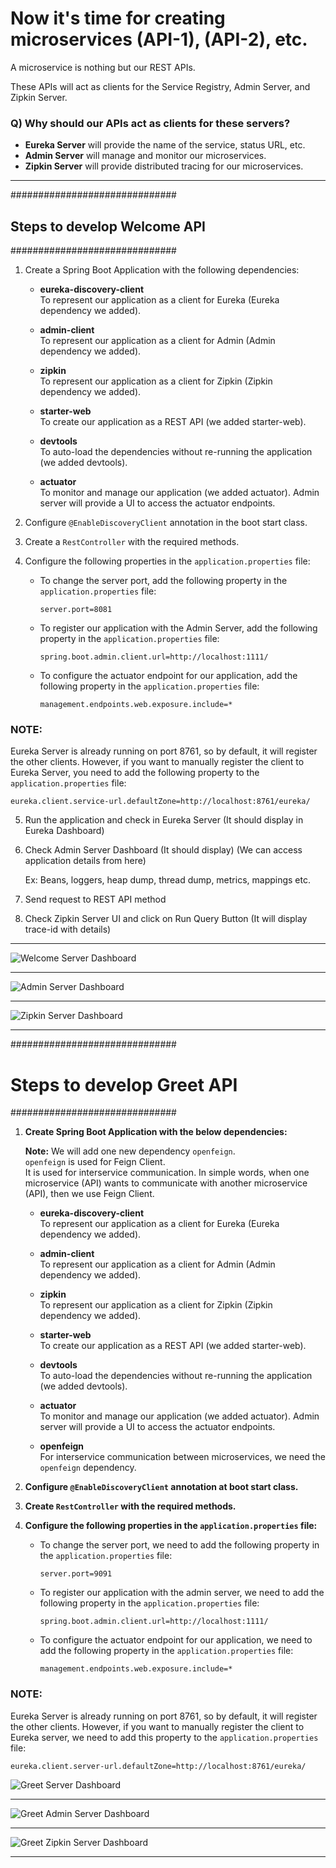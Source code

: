 # Now it's time for creating microservices (API-1), (API-2), etc.

A microservice is nothing but our REST APIs.

These APIs will act as clients for the Service Registry, Admin Server, and Zipkin Server.

### Q) Why should our APIs act as clients for these servers?

- **Eureka Server** will provide the name of the service, status URL, etc.
- **Admin Server** will manage and monitor our microservices.
- **Zipkin Server** will provide distributed tracing for our microservices.

---

##############################
## Steps to develop Welcome API
##############################

1) Create a Spring Boot Application with the following dependencies:

    - **eureka-discovery-client**  
      To represent our application as a client for Eureka (Eureka dependency we added).
    
    - **admin-client**  
      To represent our application as a client for Admin (Admin dependency we added).
    
    - **zipkin**  
      To represent our application as a client for Zipkin (Zipkin dependency we added).
    
    - **starter-web**  
      To create our application as a REST API (we added starter-web).
    
    - **devtools**  
      To auto-load the dependencies without re-running the application (we added devtools).
    
    - **actuator**  
      To monitor and manage our application (we added actuator). Admin server will provide a UI to access the actuator endpoints.

2) Configure `@EnableDiscoveryClient` annotation in the boot start class.

3) Create a `RestController` with the required methods.

4) Configure the following properties in the `application.properties` file:

    - To change the server port, add the following property in the `application.properties` file:
    
      ```properties
      server.port=8081
      ```

    - To register our application with the Admin Server, add the following property in the `application.properties` file:
    
      ```properties
      spring.boot.admin.client.url=http://localhost:1111/
      ```

    - To configure the actuator endpoint for our application, add the following property in the `application.properties` file:
    
      ```properties
      management.endpoints.web.exposure.include=*
      ```

### NOTE:
Eureka Server is already running on port 8761, so by default, it will register the other clients. However, if you want to manually register the client to Eureka Server, you need to add the following property to the `application.properties` file:

```properties
eureka.client.service-url.defaultZone=http://localhost:8761/eureka/
```

5) Run the application and check in Eureka Server (It should display in Eureka Dashboard)

6) Check Admin Server Dashboard (It should display) (We can  access application details from here)
	
	Ex: Beans, loggers, heap dump, thread dump, metrics, mappings etc.

7) Send request to REST API method

8) Check Zipkin Server UI and click on Run Query Button (It will display trace-id with details)

---


![Welcome Server Dashboard](Images/welcome-service-resgister.PNG)

---

![Admin Server Dashboard](Images/Welcome-service-registration.PNG)

---

![Zipkin Server Dashboard](Images/Welcome-traces.PNG)

---

##############################
# Steps to develop Greet API
##############################

1) **Create Spring Boot Application with the below dependencies:**

   **Note:** We will add one new dependency `openfeign`.  
   `openfeign` is used for Feign Client.  
   It is used for interservice communication. In simple words, when one microservice (API) wants to communicate with another microservice (API), then we use Feign Client.

   - **eureka-discovery-client**  
     To represent our application as a client for Eureka (Eureka dependency we added).
   
   - **admin-client**  
     To represent our application as a client for Admin (Admin dependency we added).
   
   - **zipkin**  
     To represent our application as a client for Zipkin (Zipkin dependency we added).
   
   - **starter-web**  
     To create our application as a REST API (we added starter-web).
   
   - **devtools**  
     To auto-load the dependencies without re-running the application (we added devtools).
   
   - **actuator**  
     To monitor and manage our application (we added actuator). Admin server will provide a UI to access the actuator endpoints.
   
   - **openfeign**  
     For interservice communication between microservices, we need the `openfeign` dependency.

2) **Configure `@EnableDiscoveryClient` annotation at boot start class.**

3) **Create `RestController` with the required methods.**

4) **Configure the following properties in the `application.properties` file:**

   - To change the server port, we need to add the following property in the `application.properties` file:
     ```properties
     server.port=9091
     ```

   - To register our application with the admin server, we need to add the following property in the `application.properties` file:
     ```properties
     spring.boot.admin.client.url=http://localhost:1111/
     ```

   - To configure the actuator endpoint for our application, we need to add the following property in the `application.properties` file:
     ```properties
     management.endpoints.web.exposure.include=*
     ```

### NOTE:
Eureka Server is already running on port 8761, so by default, it will register the other clients. However, if you want to manually register the client to Eureka server, we need to add this property to the `application.properties` file:

```properties
eureka.client.server-url.defaultZone=http://localhost:8761/eureka/

```


![Greet Server Dashboard](Images/WELCOME1.PNG)

---

![Greet Admin Server Dashboard](Images/welcome2.PNG)

---

![Greet Zipkin Server Dashboard](Images/welcome3.PNG)

---



